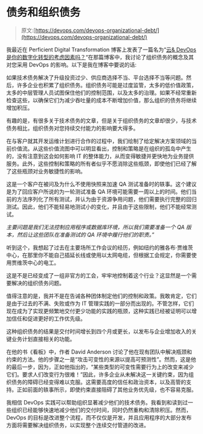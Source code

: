 # 债务和组织债务

> 原文:[https://devops.com/devops-organizational-debt/](https://devops.com/devops-organizational-debt/)

我最近在 Perficient Digital Transformation 博客上发表了一篇名为“[云& DevOps 是你的数字化转型的考虑因素吗？](http://blogs.perficient.com/digitaltransformation/2015/01/30/is-cloud-devops-factored-into-your-digital-transformation/ "Is Cloud & DevOps Factored Into Your Digital Transformation?")“在那篇博客中，我讨论了组织债务的概念及其对您采用 DevOps 的影响。以下是我在博客中要说的话:

如果技术债务解决了升级投资过少、供应商选择不当、平台选择不当等问题。然后，许多企业也积累了组织债务。组织债务可能是过度监管，太多的低价值政策，太多的中层管理人员试图保住他们的控制范围，以及太多的治理。如果不经常重新检查这些，以确保它们为减少吞吐量的成本不断增加价值，那么组织的债务将继续增加积压。

有趣的是，有很多关于技术债务的文章，但是关于组织债务的文章却很少，与技术债务相比，组织债务对您持续交付能力的影响要大得多。

在与客户就其开发运维计划进行合作的过程中，我们绘制了给定解决方案领域的当前价值流。从这些价值流图中可以明显看出，控制和策略是在组织的孤岛中产生的，没有注意到这会如何影响 IT 的整体能力，从而变得敏捷并更快地为业务提供服务。此外，这些控制和策略的所有者似乎不愿消除这些瓶颈，即使他们已经了解了这些瓶颈对业务敏捷性的影响。

这是一个客户在被问及为什么不使用快照来加速 QA 测试准备时的轶事。这个建议是为了回应客户所说的为一轮测试准备 QA 环境可能需要一周以上的时间。他们当前的方法序列化了所有测试，并认为由于资源争用问题，他们需要执行完整的回归测试。因此，他们不能轻易地测试小的变化，并且由于这些限制，他们不能经常测试。

*主要问题是我们无法控制应用程序或数据库环境，所以我们需要准备一个 QA 版本，然后让这些团队在准备测试的 QA 环境中履行他们的职责。”* 

听到这个，我想起了过去在主要场所工作会议的经历，例如纽约的雅各布·贾维茨中心，在那里你不能自己插延长线或使用以太网电缆，但根据工会规定，你需要使用贾维茨中心的电工。

这是不是已经变成了一组非官方的工会，牢牢地控制着这个行业？这显然是一个需要解决的组织债务问题。

值得注意的是，我并不是在告诫各种团体制定他们的控制和政策。我敢肯定，它们是由于过去的不满、失败或作为 IT 管理实践的一部分而出现的。不管怎样，它们现在成为了实现更频繁地交付更少功能的实践的瓶颈，这种实践已经被证明可以增加信任和促进更好的工作优先级。

这种组织债务的结果是交付时间增长到四个月或更长，以发布与企业增加收入的关键业务计划直接相关的功能。

在他的书《看板》中，作者 David Anderson 讨论了他在现有团队中解决瓶颈和约束的方法。他的步骤之一是“攻击可变性的来源以提高可预测性”。然而，这是他的最后一步，因为，正如他指出的，“某些类型的可变性需要行为上的改变来减少它们。要求人们改变行为很难！”因此，许多企业从未解决这一关键约束，因为组织债务的障碍已经变得难以克服。这需要高度的信任和政治资本，以及高管的支持。正如前面的轶事所示，即使约束直接阻碍了其他业务优先级，也不容易克服。

我相信 DevOps 实践可以帮助组织显著减少他们的技术债务。我看到和读到过一些组织已经能够快速地减少他们的交付时间，同时仍然重构和清除积压。然而，DevOps 的目标是改进整个流程，而不仅仅是开发，并且应用程序的大部分发布方面将需要解决组织债务，以实现整个连续交付管道的改进。